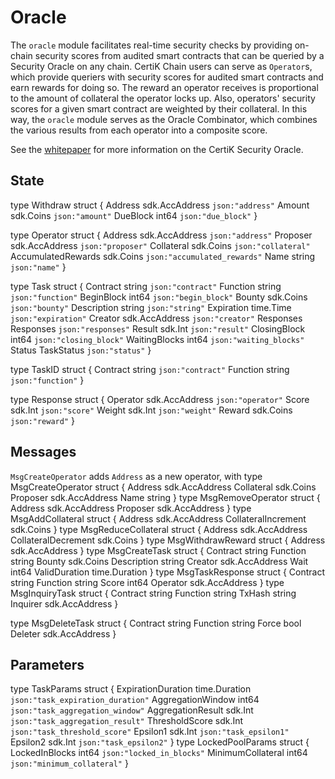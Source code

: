 # Oracle

The `oracle` module facilitates real-time security checks by providing on-chain security scores from audited smart contracts that can be queried by a Security Oracle on any chain.
CertiK Chain users can serve as `Operator`s, which provide queriers with security scores for audited smart contracts and earn rewards for doing so. The reward an operator receives is proportional to the amount of collateral the operator locks up. Also, operators' security scores for a given smart contract are weighted by their collateral. In this way, the `oracle` module serves as the Oracle Combinator, which combines the various results from each operator into a composite score.

See the [whitepaper](https://www.certik.foundation/whitepaper#2-CertiK-Security-Oracle) for more information on the CertiK Security Oracle.


## State

type Withdraw struct {
	Address  sdk.AccAddress `json:"address"`
	Amount   sdk.Coins      `json:"amount"`
	DueBlock int64          `json:"due_block"`
}


type Operator struct {
	Address            sdk.AccAddress `json:"address"`
	Proposer           sdk.AccAddress `json:"proposer"`
	Collateral         sdk.Coins      `json:"collateral"`
	AccumulatedRewards sdk.Coins      `json:"accumulated_rewards"`
	Name               string         `json:"name"`
}

type Task struct {
	Contract      string         `json:"contract"`
	Function      string         `json:"function"`
	BeginBlock    int64          `json:"begin_block"`
	Bounty        sdk.Coins      `json:"bounty"`
	Description   string         `json:"string"`
	Expiration    time.Time      `json:"expiration"`
	Creator       sdk.AccAddress `json:"creator"`
	Responses     Responses      `json:"responses"`
	Result        sdk.Int        `json:"result"`
	ClosingBlock  int64          `json:"closing_block"`
	WaitingBlocks int64          `json:"waiting_blocks"`
	Status        TaskStatus     `json:"status"`
}

type TaskID struct {
	Contract string `json:"contract"`
	Function string `json:"function"`
}

type Response struct {
	Operator sdk.AccAddress `json:"operator"`
	Score    sdk.Int        `json:"score"`
	Weight   sdk.Int        `json:"weight"`
	Reward   sdk.Coins      `json:"reward"`
}


## Messages

`MsgCreateOperator` adds `Address` as a new operator, with 
type MsgCreateOperator struct {
	Address    sdk.AccAddress
	Collateral sdk.Coins
	Proposer   sdk.AccAddress
	Name       string
}
type MsgRemoveOperator struct {
	Address  sdk.AccAddress
	Proposer sdk.AccAddress
}
type MsgAddCollateral struct {
	Address             sdk.AccAddress
	CollateralIncrement sdk.Coins
}
type MsgReduceCollateral struct {
	Address             sdk.AccAddress
	CollateralDecrement sdk.Coins
}
type MsgWithdrawReward struct {
	Address sdk.AccAddress
}
type MsgCreateTask struct {
	Contract      string
	Function      string
	Bounty        sdk.Coins
	Description   string
	Creator       sdk.AccAddress
	Wait          int64
	ValidDuration time.Duration
}
type MsgTaskResponse struct {
	Contract string
	Function string
	Score    int64
	Operator sdk.AccAddress
}
type MsgInquiryTask struct {
	Contract string
	Function string
	TxHash   string
	Inquirer sdk.AccAddress
}

type MsgDeleteTask struct {
	Contract string
	Function string
	Force    bool
	Deleter  sdk.AccAddress
}

## Parameters

type TaskParams struct {
	ExpirationDuration time.Duration `json:"task_expiration_duration"`
	AggregationWindow  int64         `json:"task_aggregation_window"`
	AggregationResult  sdk.Int       `json:"task_aggregation_result"`
	ThresholdScore     sdk.Int       `json:"task_threshold_score"`
	Epsilon1           sdk.Int       `json:"task_epsilon1"`
	Epsilon2           sdk.Int       `json:"task_epsilon2"`
}
type LockedPoolParams struct {
	LockedInBlocks    int64 `json:"locked_in_blocks"`
	MinimumCollateral int64 `json:"minimum_collateral"`
}

